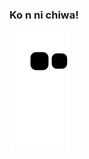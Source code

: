 ### Ko n ni chiwa!

![Ohhh Here Might be snake.](https://github.com/sewakgautam/sewakgautam/blob/output/github-contribution-grid-snake.svg)
